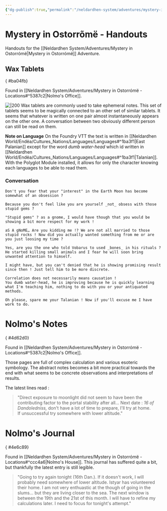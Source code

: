 ```yaml
---
{"dg-publish":true,"permalink":"/neldardhen-system/adventures/mystery-in-ostorrome-handouts/"}
---
```


# Mystery in Ostorrõmë - Handouts
Handouts for the [[Neldardhen System/Adventures/Mystery in Ostorrómë\|Mystery in Ostorrómë]] Adventure.
## Wax Tablets
{ #ba04fb}


 Found in [[Neldardhen System/Adventures/Mystery in Ostorrómë - Locations#^5387c2\|Nolmo's Office]].

![|200](https://assets.forge-vtt.com/649038797876217e65d5cbb0/Neldardhen/Ostorr%C3%B4m%C3%AB/wax-tablet.png)
Wax tablets are commonly used to take ephemeral notes. This set of tablets seems to be magically connected to an other set of similar tablets. It seems that whatever is written on one pair almost instantaneously appears on the other one. A conversation between two obviously different person can still be read on them.

**Note on Language**
On the Foundry VTT the text is written in [[Neldardhen World/Endëa/Cultures_Nations/Languages/Languages#^1ba3f1\|East Palanian]] except for the word _dumb water-head_ which id written in [[Neldardhen World/Endëa/Cultures_Nations/Languages/Languages#^1ba3f1\|Talanian]]. With the Polyglot Module installed, it allows for only the character knowing each languages to be able to read them.
### Conversation

	Don't you fear that your "interest" in the Earth Moon has become somewhat of an obsession ?  
  
	Because you don't feel like you are yourself _not_ obsess with those stupid gems ?  
  
	"Stupid gems" ? as a gnome, I would have though that you would be showing a bit more respect for my work !  
  
	aS A gNoME… Are you kidding me !? We are not all married to those stupid rocks ! Now did you actually wanted something from me or are you just loosing my time ?  
  
	Yes, are you the one who told Vobarus to used _bones_ in his rituals ? He started killing small animals and I fear he will soon bring unwanted attention to himself.  
  
	I might have, but you can't denied that he is showing promising result since then ! Just tell him to be more discrete.  
  
	Correlation does not necessarily means causation !  
	You dumb water-head, he is improving because he is quickly learning what I'm teaching him, nothing to do with you or your antiquated methods.

	Oh please, spare me your Talanian ! Now if you'll excuse me I have work to do.

# Nolmo's Notes
{ #4d62d0}


 Found in [[Neldardhen System/Adventures/Mystery in Ostorrómë - Locations#^5387c2\|Nolmo's Office]].

Those pages are full of complex calculation and various esoteric symbology.
The abstract notes becomes a bit more practical towards the end with what seems to be concrete observations and interpretations of results.

The latest lines read :

>"Direct exposure to moonlight did not seem to have been the contributing factor to the portal stability after all… Next date : _16 of Dandoledniss,_ don't have a lot of time to prepare, I'll try at home.  
>If unsuccessful try somewhere with lower altitude."

# Nolmo's Journal
{ #4e6c89}


Found in [[Neldardhen System/Adventures/Mystery in Ostorrómë - Locations#^ccc4a6\|Nolmo's House]].
This journal has suffered quite a bit, but thankfully the latest entry is still legible.

>"Going to try again tonight (16th Dan.). If it doesn't work, I will probably need somewhere of lower altitude. Istyar has volunteered their home. I am not very enthuastic at the though of going in the slums... but they are living closer to the sea. The next window is between the 19th and the 21st of this month. I will have to refine my calculations later. I need to focus for tonight's attempt."